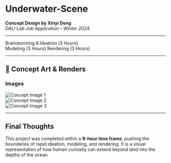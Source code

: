 # Underwater-Scene

**Concept Design by Xinyi Dong**  
_DALI Lab Job Application – Winter 2024_

---

Brainstorming & Ideation (3 Hours)  
Modeling (3 Hours)
Rendering (3 Hours) 

---

## 📸 **Concept Art & Renders**
### **Images**
![Concept Image 1](images/concept1.png)  
![Concept Image 2](images/concept2.png)  
![Concept Image 3](images/concept3.png)  

---

## **Final Thoughts**
This project was completed within a **9-hour time frame**, pushing the boundaries of rapid ideation, modeling, and rendering. It is a visual representation of how human curiosity can extend beyond land into the depths of the ocean.

